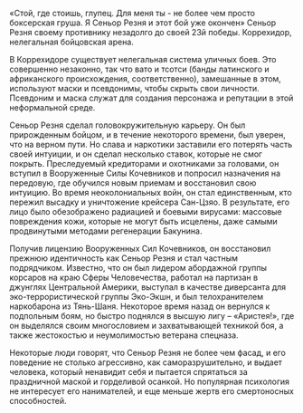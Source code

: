 «Стой, где стоишь, глупец. Для меня ты - не более чем просто боксерская груша. Я Сеньор Резня и этот бой уже окончен» Сеньор Резня своему противнику незадолго до своей 23й победы. Коррехидор, нелегальная бойцовская арена.

  


В Коррехидоре существует нелегальная система уличных боев. Это совершенно незаконно, так что вато и тсотси \(банды латинского и африканского происхождения, соответственно\), замешанные в этом, используют маски и псевдонимы, чтобы скрыть свои личности. Псевдоним и маска служат для создания персонажа и репутации в этой неформальной среде.

  


Сеньор Резня сделал головокружительную карьеру. Он был прирожденным бойцом, и в течение некоторого времени, был уверен, что на верном пути. Но слава и наркотики заставили его потерять часть своей интуиции, и он сделал несколько ставок, которые не смог покрыть. Преследуемый кредиторами и охотниками за головами, он вступил в Вооруженные Силы Кочевников и попросил назначения на передовую, где обучился новым приемам и восстановил свою интуицию. Во время неоколониальных войн, он стал единственным, кто пережил высадку и уничтожение крейсера Сан-Цзяо. В результате, его лицо было обезображено радиацией и боевыми вирусами: массовые повреждения кожи, которые не могут быть исцелены, даже самыми продвинутыми методами регенерации Бакунина.

  


Получив лицензию Вооруженных Сил Кочевников, он восстановил прежнюю идентичность как Сеньор Резня и стал частным подрядчиком. Известно, что он был лидером абордажной группы корсаров на краю Сферы Человечества, работал на партизан в джунглях Центральной Америки, выступал в качестве диверсанта для эко-террористической группы Эко-Экшн, и был телохранителем наркобарона из Тянь-Шаня. Некоторое время назад он вернулся к подпольным боям, но быстро поднялся в высшую лигу – «Аристея!», где он выделялся своим многословием и захватывающей техникой боя, а также жестокостью и неумолимостью ветерана спецназа.

  


Некоторые люди говорят, что Сеньор Резня не более чем фасад, и его поведение не столько агрессивно, как саморазрушительно, и выдает человека, который ненавидит себя и пытается спрятаться за праздничной маской и горделивой осанкой. Но популярная психология не интересует его нанимателей, и еще меньше жертв его смертоносных способностей.

